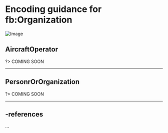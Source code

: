 # Encoding guidance for fb:Organization

![Image](https://www.fixm.aero/releases/FIXM-4.3.0/doc/logical_model_documentation/EARoot/EA1/EA1/EA6/EA194.png)


## AircraftOperator

?> COMING SOON

---

## PersonrOrOrganization

?> COMING SOON

---

## -references

...
